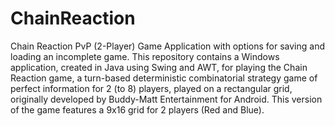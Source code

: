 # ChainReaction
Chain Reaction PvP (2-Player) Game Application with options for saving and loading an incomplete game. This repository contains a Windows application, created in Java using Swing and AWT, for playing the Chain Reaction game, a turn-based deterministic combinatorial strategy game of perfect information for 2 (to 8) players, played on a rectangular grid, originally developed by Buddy-Matt Entertainment for Android. This version of the game features a 9x16 grid for 2 players (Red and Blue).
